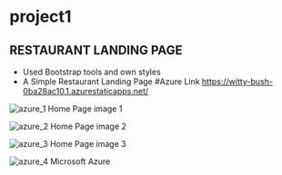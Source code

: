 # project1
## RESTAURANT LANDING PAGE
* Used Bootstrap tools and own styles
* A Simple Restaurant Landing Page
#Azure Link
https://witty-bush-0ba28ac10.1.azurestaticapps.net/




![azure_1](https://user-images.githubusercontent.com/75089977/192148941-b0588681-be02-41e3-8ede-50b13f36cf9a.jpg)
Home Page image 1

![azure_2](https://user-images.githubusercontent.com/75089977/192148993-d4c4a08f-6d12-4697-91fc-347f3378d8f6.jpg)
Home Page image 2

![azure_3](https://user-images.githubusercontent.com/75089977/192149021-fb586987-cb29-4f46-afde-490de4004846.jpg)
Home Page image 3

![azure_4](https://user-images.githubusercontent.com/75089977/192149036-0953a629-d656-4c21-a6b2-eea4db02dea6.jpg)
Microsoft Azure
